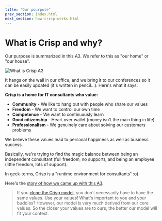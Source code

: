 ```yaml
---
title: "Our pourpose"
prev_section: index.html
next_section: how-crisp-works.html
---
```


What is Crisp and why?
======================

Our purpose is summarized in this A3. We refer to this as "our home" or "our house".

![What is Crisp A3](../assets/WhatIsCrispA3-sv.jpg "What is Crisp A3")

It hangs on the wall in our office, and we bring it to our conferences so it can be easily updated (it's written in pencil...). Here's what it says:

**Crisp is a home for IT consultants who value:**

-   **Community** - We like to hang out with people who share our values
-   **Freedom** - We want to control our own time
-   **Competence** - We want to continuously learn
-   **Good citizenship** - Heart over wallet (money isn't the main thing in life)
-   **Professionalism** - We genuinely care about solving our customers problems

We believe these values lead to personal happiness as well as business success.

Basically, we're trying to find the magic balance between being an independent consultant (full freedom, no support), and being an employee (little freedom, lots of support).

In geek-terms, Crisp is a "runtime environment for consultants" :o)

Here's the [story of how we came up with this A3](http://blog.crisp.se/2010/05/08/henrikkniberg/1273272420000).

> If you [clone the Crisp model](how-to-copy.html), you don't necessarily have to have the same values. Use your values! What's important to you and your buddies? However, our model is very much derived from our core values. So the closer your values are to ours, the better our model will fit your context.
